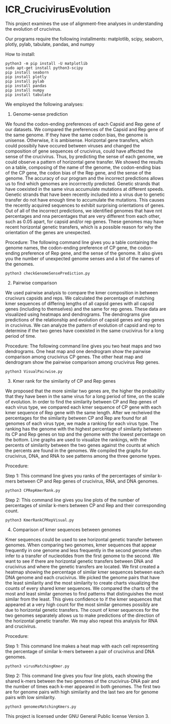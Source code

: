 # ICR_CrucivirusEvolution
This project examines the use of alignment-free analyses in understanding the evolution of crucivirus.

Our programs require the following installments: matplotlib, scipy, seaborn, plotly, pylab, tabulate, pandas, and numpy

How to install:
```
python3 -m pip install -U matplotlib
sudo apt-get install python3-scipy
pip install seaborn
pip install plotly
pip install pylab
pip install pandas
pip install numpy
pip install tabulate
```

We employed the following analyses:
1. Genome-sense prediction

We found the codon-ending preferences of each Capsid and Rep gene of our datasets. We compared the preferences of the Capsid and Rep gene of the same genome. If they have the same codon bias, the genome is unisense. Otherwise, it is ambisense. Horizontal gene transfers, which could possibily have occured between viruses and changed the composition of gene sequences of crucivirus, could have affected the sense of the crucivirus. Thus, by predicting the sense of each genome, we could observe a pattern of horizontal gene transfer. We showed the results on a table, composing of the name of the genome, the codon-ending bias of the CP gene, the codon bias of the Rep gene, and the sense of the genome. The accuracy of our program and the incorrect predictions allows us to find which genomes are incorrrectly predicted. Genetic strands that have coexisted in the same virus accumulate mutations at different speeds. Genetic strands that have been recently included into a virus due to genetic transfer do not have enough time to accumulate the mutations. This causes the recently acquired sequences to exhibit surprising orientations of genes. Out of all of the incorrect predictions, we identified genomes that have nnt percentages and nna percentages that are very different from each other, such as 0.05 apart, for capsid and/or rep genes. These genomes may have recent horizontal genetic transfers, which is a possible reason for why the orientation of the genes are unexpected.

Procedure:
The following command line gives you a table containing the genome names, the codon-ending preference of CP gene, the codon-ending preference of Rep gene, and the sense of the genome.
It also gives you the number of unexpected genome senses and a list of the names of the genomes.
```
python3 checkGenomeSensePrediction.py
```

2. Pairwise comparison

We used pairwise analysis to compare the kmer composition in between crucivurs capsids and reps. We calculated the percentage of matching kmer sequences of differing lengths of all capsid genes with all capsid genes (including to themselves) and the same for rep genes. These data are visualized using heatmaps and dendrograms. The dendrograms give predictions of the relationship and evolution of capsid genes and rep genes in crucivirus. We can analyze the pattern of evolution of capsid and rep to determine if the two genes have coexisted in the same crucivirus for a long period of time.

Procedure:
The following command line gives you two heat maps and two dendrograms. One heat map and one dendrogram show the pairwise comparison among crucivirus CP genes. The other heat map and dendrogram show the pairwise comparison among crucivirus Rep genes.
```
python3 VisualPairwise.py
```
3. Kmer rank for the similarity of CP and Rep genes

We proposed that the more similar two genes are, the higher the probability that they have been in the same virus for a long period of time, on the scale of evolution. In order to find the similarity between CP and Rep genes of each virus type, we compared each kmer sequence of CP gene with each kmer sequence of Rep gene with the same length. After we recheived the percentages for the similarity between CP and Rep are found for all genomes of each virus type, we made a ranking for each virus type. The ranking has the genome with the highest percentage of similarity between its CP and Rep genes on top and the genome with the lowest percentage on the bottom. Line graphs are used to visualize the rankings, with the percents of similarity between the two genes against the counts at which the percents are found in the genomes. We compiled the graphs for crucivirus, DNA, and RNA to see patterns among the three genome types.

Procedure:

Step 1: This command line gives you ranks of the percentages of similar k-mers between CP and Rep genes of crucivirus, RNA, and DNA genomes.
```
python3 CPRepKmerRank.py
```

Step 2: This command line gives you line plots of the number of percentages of similar k-mers between CP and Rep and their corresponding count.
```
python3 KmerRankCPRepVisual.py
```

4. Comparison of kmer sequences between genomes

Kmer sequences could be used to see horizontal genetic transfer between genomes. When comparing two genomes, kmer sequences that appear frequently in one genome and less frequently in the second genome often infer to a transfer of nucleotides from the first genome to the second. We want to see if there are horizontal genetic transfers between DNA and crucivirus and where the genetic transfers are located. We first created a heatmap showing the percentage of similar kmer sequences between each DNA genome and each crucivirus. We picked the genome pairs that have the least similarity and the most similarity to create charts visualizing the counts of every shared kmer sequences. We compared the charts of the most and least similar genomes to find patterns that distinguishes the most similar from the least. This gives confidence to if the kmer sequences that appeared at a very high count for the most similar genomes possibly are due to horizontal genetic transfers. The count of kmer sequences for the two genomes separately allows us to make predictions of the direction of the horizontal genetic transfer. We may also repeat this analysis for RNA and crucivirus.

Procedure:

Step 1: This command line makes a heat map with each cell representing the percentage of similar k-mers between a pair of crucivirus and DNA genomes.
```
python3 virusMatchingKmer.py
```

Step 2: This command line gives you four line plots, each showing the shared k-mers between the two genomes of the crucivirus-DNA pair and the number of times each k-mer appeared in both genomes. The first two are for genome pairs with high similarity and the last two are for genome pairs with low similarity.
```
python3 genomesMatchingKmers.py
```

This project is licensed under GNU General Public license Version 3.
